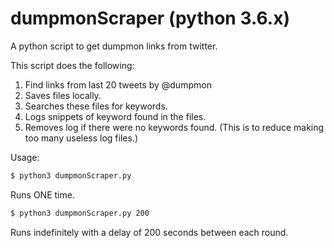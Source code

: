 # dumpmonScraper (python 3.6.x)
A python script to get dumpmon links from twitter.

This script does the following:
  1. Find links from last 20 tweets by @dumpmon
  2. Saves files locally.
  3. Searches these files for keywords.
  4. Logs snippets of keyword found in the files.
  5. Removes log if there were no keywords found. (This is to reduce 
      making too many useless log files.) 

Usage:
```sh
$ python3 dumpmonScraper.py
```
Runs ONE time.

```sh
$ python3 dumpmonScraper.py 200
```
Runs indefinitely with a delay of 200 seconds between each round.

